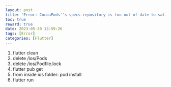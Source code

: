 ```yaml
---
layout: post
title: 'Error: CocoaPods''s specs repository is too out-of-date to satisfy dependencies'
toc: true
reward: true
date: 2023-05-30 13:59:26
tags: [Error]
categories: [Flutter]
---
```

1. flutter clean
2. delete /ios/Pods
3. delete /ios/Podfile.lock
4. flutter pub get
5. from inside ios folder: pod install
6. flutter run